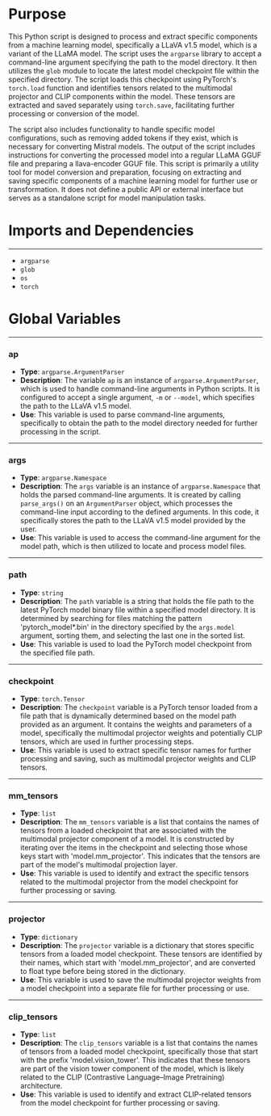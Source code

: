 # Purpose
This Python script is designed to process and extract specific components from a machine learning model, specifically a LLaVA v1.5 model, which is a variant of the LLaMA model. The script uses the `argparse` library to accept a command-line argument specifying the path to the model directory. It then utilizes the `glob` module to locate the latest model checkpoint file within the specified directory. The script loads this checkpoint using PyTorch's `torch.load` function and identifies tensors related to the multimodal projector and CLIP components within the model. These tensors are extracted and saved separately using `torch.save`, facilitating further processing or conversion of the model.

The script also includes functionality to handle specific model configurations, such as removing added tokens if they exist, which is necessary for converting Mistral models. The output of the script includes instructions for converting the processed model into a regular LLaMA GGUF file and preparing a llava-encoder GGUF file. This script is primarily a utility tool for model conversion and preparation, focusing on extracting and saving specific components of a machine learning model for further use or transformation. It does not define a public API or external interface but serves as a standalone script for model manipulation tasks.
# Imports and Dependencies

---
- `argparse`
- `glob`
- `os`
- `torch`


# Global Variables

---
### ap
- **Type**: `argparse.ArgumentParser`
- **Description**: The variable `ap` is an instance of `argparse.ArgumentParser`, which is used to handle command-line arguments in Python scripts. It is configured to accept a single argument, `-m` or `--model`, which specifies the path to the LLaVA v1.5 model.
- **Use**: This variable is used to parse command-line arguments, specifically to obtain the path to the model directory needed for further processing in the script.


---
### args
- **Type**: `argparse.Namespace`
- **Description**: The `args` variable is an instance of `argparse.Namespace` that holds the parsed command-line arguments. It is created by calling `parse_args()` on an `ArgumentParser` object, which processes the command-line input according to the defined arguments. In this code, it specifically stores the path to the LLaVA v1.5 model provided by the user.
- **Use**: This variable is used to access the command-line argument for the model path, which is then utilized to locate and process model files.


---
### path
- **Type**: `string`
- **Description**: The `path` variable is a string that holds the file path to the latest PyTorch model binary file within a specified model directory. It is determined by searching for files matching the pattern 'pytorch_model*.bin' in the directory specified by the `args.model` argument, sorting them, and selecting the last one in the sorted list.
- **Use**: This variable is used to load the PyTorch model checkpoint from the specified file path.


---
### checkpoint
- **Type**: `torch.Tensor`
- **Description**: The `checkpoint` variable is a PyTorch tensor loaded from a file path that is dynamically determined based on the model path provided as an argument. It contains the weights and parameters of a model, specifically the multimodal projector weights and potentially CLIP tensors, which are used in further processing steps.
- **Use**: This variable is used to extract specific tensor names for further processing and saving, such as multimodal projector weights and CLIP tensors.


---
### mm\_tensors
- **Type**: `list`
- **Description**: The `mm_tensors` variable is a list that contains the names of tensors from a loaded checkpoint that are associated with the multimodal projector component of a model. It is constructed by iterating over the items in the checkpoint and selecting those whose keys start with 'model.mm_projector'. This indicates that the tensors are part of the model's multimodal projection layer.
- **Use**: This variable is used to identify and extract the specific tensors related to the multimodal projector from the model checkpoint for further processing or saving.


---
### projector
- **Type**: `dictionary`
- **Description**: The `projector` variable is a dictionary that stores specific tensors from a loaded model checkpoint. These tensors are identified by their names, which start with 'model.mm_projector', and are converted to float type before being stored in the dictionary.
- **Use**: This variable is used to save the multimodal projector weights from a model checkpoint into a separate file for further processing or use.


---
### clip\_tensors
- **Type**: `list`
- **Description**: The `clip_tensors` variable is a list that contains the names of tensors from a loaded model checkpoint, specifically those that start with the prefix 'model.vision_tower'. This indicates that these tensors are part of the vision tower component of the model, which is likely related to the CLIP (Contrastive Language–Image Pretraining) architecture.
- **Use**: This variable is used to identify and extract CLIP-related tensors from the model checkpoint for further processing or saving.


